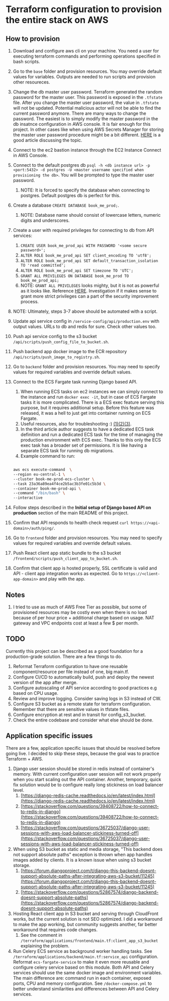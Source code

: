 # Terraform configuration to provision the entire stack on AWS

## How to provision

1. Download and configure aws cli on your machine. You need a user for executing terraform commands and performing operations specified in bash scripts.
2. Go to the `base` folder and provision resources. You may override default values for variables. Outputs are needed to run scripts and provision other resoureces.
3. Change the db master user password. Terraform generated the random password for the master user. This password is exposed in the `.tfstate` file. After you change the master user password, the value in `.tfstate` will not be updated. Potential malicious actor will not be able to find the current password anymore. There are many ways to change the password. The easiest is to simply modify the master password in the db insatnce configuration in AWS console. It is fair enough for this project. In other cases like when using AWS Secrets Manager for storing the master user password procedure might be a bit different. [HERE](https://advancedweb.hu/how-to-remove-the-rds-master-user-password-from-the-terraform-state/) is a good article discussing the topic.
4. Connect to the ec2 bastion instance through the EC2 Instance Connect in AWS Console.
5. Connect to the default postgres db `psql -h <db instance url> -p <port:5432> -d postgres -U <master username specified when provisioning the db>`. You will be prompted to type the master user password.
   1. NOTE: It is forced to specify the database when connecting to postgres. Default postgres db is perfect for this.
6. Create a database `CREATE DATABASE book_me_prod;`.
   1. NOTE: Database name should consist of lowercase letters, numeric digits and underscores.
7. Create a user with required privileges for connecting to db from API services:
   1. `CREATE USER book_me_prod_api WITH PASSWORD '<some secure password>';`
   2. `ALTER ROLE book_me_prod_api SET client_encoding TO 'utf8';`
   3. `ALTER ROLE book_me_prod_api SET default_transaction_isolation TO 'read committed';`
   4. `ALTER ROLE book_me_prod_api SET timezone TO 'UTC';`
   5. `GRANT ALL PRIVILEGES ON DATABASE book_me_prod TO book_me_prod_api;`
   6. NOTE: `GRANT ALL PRIVILEGES` looks mighty, but it is not as powerful as it looks like. Reference [HERE](https://www.postgresql.org/docs/current/ddl-priv.html). Investigation if it makes sense to grant more strict privileges can a part of the security improvement process.
8. NOTE: Ultimately, steps 3-7 above should be automated with a script.
9. Update api service config in `/service-config/api/production.env` with output values. URLs to db and redis for sure. Check other values too.
10. Push api service config to the s3 bucket `/api/scripts/push_config_file_to_bucket.sh`.
11. Push backend app docker image to the ECR repository `/api/scripts/push_image_to_registry.sh`.
12. Go to `backend` folder and provision resources. You may need to specify values for required variables and override default values.
13. Connect to the ECS Fargate task running Django based API.
    1. When running ECS tasks on ec2 instances we can simply connect to the instance and run `docker exec -it`, but in case of ECS Fargate tasks it is more complicated. There is a ECS exec feature serving this purpose, but it requires additional setup. Before this feature was released, it was a hell to just get into container running on ECS Fargate.
    2. Useful resources, also for troubleshooting :) [(1)](https://aws.amazon.com/blogs/containers/new-using-amazon-ecs-exec-access-your-containers-fargate-ec2/)[(2)](https://aws.amazon.com/premiumsupport/knowledge-center/ecs-error-execute-command/)[(3)](https://www.simplethread.com/aws-ecs-exec-on-ecs-fargate-with-terraform/).
    3. In the third article author suggests to have a dedicated ECS task definition and run a dedicated ECS task for the time of managing the production environment with ECS exec. Thanks to this only the ECS exec task has a broader set of permissions. It is like having a separate ECS task for running db migrations.
    4. Example command to run:

    ```bash

    aws ecs execute-command  \
    --region eu-central-1 \
    --cluster book-me-prod-ecs-cluster \
    --task 23a36a89ea4f4ce2b5ac3b3fe01c5b3d \
    --container book-me-prod-api \
    --command "/bin/bash" \
    --interactive

14. Follow steps described in the **Initial setup of Django based API on production** section of the main README of this project.
15. Confirm that API responds to health check request `curl https://<api-domain>/auth/ping/`.
16. Go to `frontend` folder and provision resources. You may need to specify values for required variables and override default values.
17. Push React client app static bundle to the s3 bucket `/frontend/scripts/push_client_app_to_bucket.sh`.
18. Confirm that client app is hosted properly, SSL certificate is valid and API - client app integration works as expected. Go to `https://<client-app-domain>` and play with the app.

## Notes

1. I tried to use as much of AWS Free Tier as possible, but some of provisioned resources may be costly even when there is no load because of per hour price + additional charge based on usage. NAT gateway and VPC endpoints cost at least a few $ per month.

## TODO

Currently this project can be described as a good foundation for a production-grade solution. There are a few things to do.

1. Reformat Terraform configuration to have one reusable component/resource per file instead of one, big main.tf.
2. Configure CI/CD to automatically build, push and deploy the newest version of the app after merge.
3. Configure autoscaling of API service according to good practices e.g based on CPU usage.
4. Review and improve logging. Consider saving logs in S3 instead of CW.
5. Configure S3 bucket as a remote state for terraform configuration. Remember that there are sensitive values in tfstate files.
6. Configure encryption at rest and in transit for config_s3_bucket.
7. Check the entire codebase and consider what else should be done.

## Application specific issues

There are a few, application specific issues that should be resolved before going live. I decided to skip these steps, because the goal was to practice Terraform + AWS.

1. Django user session should be stored in redis instead of container's memory. With current configuration user session will not work properly when you start scaling out the API container. Another, temporary, quick fix solution would be to configure really long stickiness on load balancer level.
   1. [https://django-redis-cache.readthedocs.io/en/latest/index.html](https://django-redis-cache.readthedocs.io/en/latest/index.html)
   2. [https://stackoverflow.com/questions/39408722/how-to-connect-to-redis-in-django](https://stackoverflow.com/questions/39408722/how-to-connect-to-redis-in-django)
   3. [https://stackoverflow.com/questions/36725037/django-user-sessions-with-aws-load-balancer-stickiness-turned-off](https://stackoverflow.com/questions/36725037/django-user-sessions-with-aws-load-balancer-stickiness-turned-off)
2. When using S3 bucket as static and media storage, "This backend does not support absolute paths" exception is thrown when app handles images added by clients. It is a known issue when using s3 bucket storage.
   1. [https://forum.djangoproject.com/t/django-this-backend-doesnt-support-absolute-paths-after-integrating-aws-s3-bucket/11245](https://forum.djangoproject.com/t/django-this-backend-doesnt-support-absolute-paths-after-integrating-aws-s3-bucket/11245)
   2. [https://stackoverflow.com/questions/52867574/django-backend-doesnt-support-absolute-paths](https://stackoverflow.com/questions/52867574/django-backend-doesnt-support-absolute-paths)
3. Hosting React client app in S3 bucket and serving through CloudFront works, but the current solution is not SEO optimized. I did a workaround to make the app working, but community suggests another, far better workaround that requires code changes.
   1. See the comment in `/terraform/applications/frontend/main.tf:client_app_s3_bucket` explaining the problem.
4. Run Celery ECS service as background worker handling tasks. See `/terraform/applications/backend/main.tf:service_api` configuration. Reformat `ecs-fargate-service` to make it even more reusable and configure celery service based on this module. Both API and Celery services should use the same docker image and environment variables. The main difference are: command run in each container, exposed ports, CPU and memory configuration. See `/docker-compose.yml` to better understand similarities and differences between API and Celery services.
